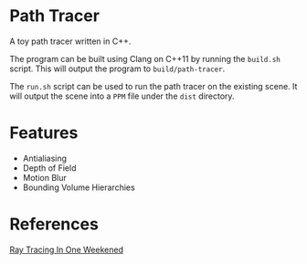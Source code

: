 # Path Tracer

A toy path tracer written in C++.

The program can be built using Clang on C++11 by running the `build.sh` script. This will output the program to `build/path-tracer`.

The `run.sh` script can be used to run the path tracer on the existing scene. It will output the scene into a `PPM` file under the `dist` directory.

# Features

- Antialiasing
- Depth of Field
- Motion Blur
- Bounding Volume Hierarchies

# References

[Ray Tracing In One Weekened](https://raytracing.github.io)
